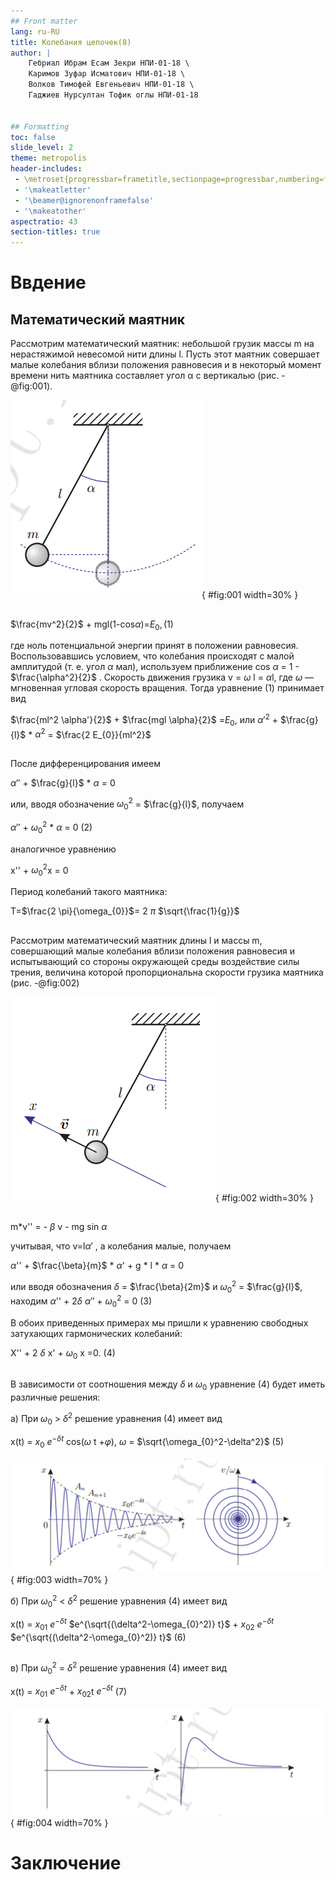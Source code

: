 ```yaml
---
## Front matter
lang: ru-RU
title: Колебания цепочек(8)
author: |
	Гебриал Ибрам Есам Зекри НПИ-01-18 \	 
	Каримов Зуфар Исматович НПИ-01-18 \
	Волков Тимофей Евгеньевич НПИ-01-18 \
	Гаджиев Нурсултан Тофик оглы НПИ-01-18


## Formatting
toc: false
slide_level: 2
theme: metropolis
header-includes: 
 - \metroset{progressbar=frametitle,sectionpage=progressbar,numbering=fraction}
 - '\makeatletter'
 - '\beamer@ignorenonframefalse'
 - '\makeatother'
aspectratio: 43
section-titles: true
---
```


# Ввдение

## Математический маятник

Рассмотрим математический маятник: небольшой грузик массы m на нерастяжимой невесомой нити длины l.
Пусть этот маятник совершает малые колебания вблизи положения равновесия и в некоторый момент времени нить маятника составляет угол α с вертикалью (рис. -@fig:001). 



![Рисунок 1. Математический маятник. ](image/1.png){ #fig:001 width=30% }

## 

$\frac{mv^2}{2}$ + mgl(1-cos$\alpha$)=$E_{0}, (1)$

где ноль потенциальной энергии принят в положении равновесия. Воспользовавшись условием, что колебания происходят с малой амплитудой (т. е. угол $\alpha$ мал), используем приближение cos $\alpha$ = 1 - $\frac{\alpha^2}{2}$ . 
Скорость движения грузика v = $\omega$ l = $\alpha$l, где  $\omega$ — мгновенная угловая скорость вращения. Тогда уравнение (1) принимает вид 


$\frac{ml^2 \alpha'}{2}$ +  $\frac{mgl \alpha}{2}$ =$E_{0}$, или $\alpha'^2$ + $\frac{g}{l}$ * $\alpha^2$ = $\frac{2 E_{0}}{ml^2}$

##

После дифференцирования имеем 

$\alpha''$ +  $\frac{g}{l}$ * $\alpha$ = 0

или, вводя обозначение $\omega_{0}^2$ = $\frac{g}{l}$, получаем 

$\alpha''$ +  $\omega_{0}^2$ * $\alpha$ = 0 (2)

аналогичное уравнению 

x'' +  $\omega_{0}^2$x = 0

Период колебаний такого маятника:          

T=$\frac{2 \pi}{\omega_{0}}$= 2 $\pi$ $\sqrt{\frac{1}{g}}$

##

Рассмотрим математический маятник длины l и массы m, совершающий малые колебания вблизи положения равновесия и испытывающий со стороны окружающей среды воздействие силы трения, величина которой пропорциональна скорости грузика маятника (рис. -@fig:002)

![Рисунок 1. Математический маятник под действием силы трения. ](image/2.png){ #fig:002 width=30% }

##

m*v'' = - $\beta$ v - mg sin $\alpha$

учитывая, что v=l$\alpha'$ , а колебания малые, получаем 

$\alpha$'' + $\frac{\beta}{m}$ * $\alpha$' + g * l * $\alpha$ = 0

или вводя обозначения $\delta$ = $\frac{\beta}{2m}$ и $\omega_{0}^2$ = $\frac{g}{l}$, находим $\alpha$'' + 2$\delta$ $\alpha''$ + $\omega_{0}^2$ = 0 (3)

В обоих приведенных примерах мы пришли к уравнению свободных затухающих гармонических колебаний: 

X'' + 2 $\delta$ x' + $\omega_{0}$ x =0. (4)
 
##

В зависимости от соотношения между $\delta$  и $\omega_{0}$ уравнение (4) будет иметь различные решения:

a) При $\omega_{0}$ > $\delta^2$ решение уравнения (4) имеет вид 

x(t) = $x_{0}$ $e^{-\delta t}$ cos($\omega$ t +$\varphi$), $\omega$ = $\sqrt{\omega_{0}^2-\delta^2}$ (5)

![Рис 3 и 4. Зависимость координаты x от времени t и фазовая диаграмма затухающих колебаний ](image/3.png){ #fig:003 width=70% }

б) При $\omega_{0}^2$ < $\delta^2$ решение уравнения (4) имеет вид 

x(t) = $x_{01}$ $e^{-\delta t}$ $e^{\sqrt{(\delta^2-\omega_{0}^2)} t}$ + $x_{02}$ $e^{-\delta t}$ $e^{\sqrt{(\delta^2-\omega_{0}^2)} t}$ (6)

##

в) При $\omega_{0}^2$ = $\delta^2$ решение уравнения (4) имеет вид

x(t) = $x_{01}$ $e^{-\delta t}$ + $x_{02}$t $e^{-\delta t}$ (7)

![Рис 5 и 6. Пример осциллограмм в случае большого трения ](image/4.png){ #fig:004 width=70% }

# Заключение


